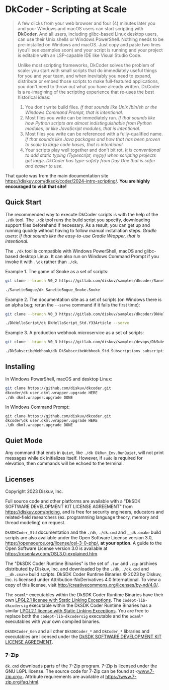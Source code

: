 # DkCoder - Scripting at Scale

> A few clicks from your web browser and four (4) minutes
> later you and your Windows and macOS users can start
> scripting with **DkCoder**. And all users,
> including glibc-based Linux desktop users, can use their
> Unix shells or Windows PowerShell. Nothing needs to be
> pre-installed on Windows and macOS. Just copy and paste
> two lines (you'll see examples soon) and your script is
> running and your project is editable with an LSP-capable
> IDE like Visual Studio Code.
>
> Unlike most scripting frameworks, DkCoder solves the problem of scale: you start with small scripts that do immediately useful things for you and your team, and when inevitably you need to expand, distribute or embed those scripts to make full-featured applications, you don't need to throw out what you have already written. DkCoder is a re-imagining of the scripting experience that re-uses the best historical ideas:
>
> 1. You don't write build files. *If that sounds like Unix /bin/sh or the Windows Command Prompt, that is intentional.*
> 1. Most files you write can be immediately run. *If that sounds like how Python scripts are almost indistinguishable from Python modules, or like JavaScript modules, that is intentional.*
> 1. Most files you write can be referenced with a fully-qualified name. *If that sounds like Java packages and how that has been proven to scale to large code bases, that is intentional.*
> 1. Your scripts play well together and don't bit rot. *It is conventional to add static typing (Typescript, mypy) when scripting projects get large. DkCoder has type-safety from Day One that is safer and easier to use.*

That quote was from the main documentation site <https://diskuv.com/dksdk/coder/2024-intro-scripting/>.
**You are highly encouraged to visit that site!**

## Quick Start

The recommended way to execute DkCoder scripts is with the help of the `./dk` tool.
The `./dk` tool runs the build script you specify, downloading support files beforehand if necessary.
As a result, you can get up and running quickly without having to follow manual installation steps.
*Gradle users: If that sounds like the easy-to-use Gradle Wrapper, that is intentional.*

The `./dk` tool is compatible with Windows PowerShell, macOS and glibc-based desktop Linux. It can also run on Windows Command Prompt if you invoke it with `.\dk` rather than `./dk`.

Example 1. The game of Snoke as a set of scripts:

```sh
git clone --branch V0_2 https://gitlab.com/diskuv/samples/dkcoder/SanetteBogue.git

./SanetteBogue/dk SanetteBogue_Snoke.Snoke
```

Example 2. The documentation site as a set of scripts (on Windows there is an alpha bug; rerun the `--serve` command if it fails the first time):

```sh
git clone --branch V0_3 https://gitlab.com/diskuv/samples/dkcoder/DkHelloScript.git

./DkHelloScript/dk DkHelloScript_Std.Y33Article --serve
```

Example 3. A production webhook microservice as a set of scripts:

```sh
git clone --branch V0_3 https://gitlab.com/diskuv/samples/devops/DkSubscribeWebhook.git

./DkSubscribeWebhook/dk DkSubscribeWebhook_Std.Subscriptions subscriptions-serve --help
```

## Installing

In Windows PowerShell, macOS and desktop Linux:

```sh
git clone https://github.com/diskuv/dkcoder.git
dkcoder/dk user.dkml.wrapper.upgrade HERE
./dk dkml.wrapper.upgrade DONE
```

In Windows Command Prompt:

```dosbatch
git clone https://github.com/diskuv/dkcoder.git
dkcoder\dk user.dkml.wrapper.upgrade HERE
.\dk dkml.wrapper.upgrade DONE
```

## Quiet Mode

Any command that ends in `Quiet`, like `./dk DkRun_Env.RunQuiet`, will not print messages while dk initializes itself.
However, if `sudo` is required for elevation, then commands will be echoed to the terminal.

## Licenses

Copyright 2023 Diskuv, Inc.

Full source code and other platforms are available with a
"DkSDK SOFTWARE DEVELOPMENT KIT LICENSE AGREEMENT" from
<https://diskuv.com/pricing>, and is free for security engineers,
educators and related-field researchers (ex. programming language theory,
memory and thread modeling) on request.

`DkSDKCoder_Std` documentation and the `./dk`, `./dk.cmd` and `__dk.cmake` build scripts are also
available under the Open Software License version 3.0,
<https://opensource.org/license/osl-3-0-php/>, **at your option**. A guide to the Open Software License version 3.0 is available at
<https://rosenlaw.com/OSL3.0-explained.htm>.

The "DkSDK Coder Runtime Binaries" is the set of `.tar` and `.zip`
archives distributed by Diskuv, Inc. and downloaded by the `./dk`, `./dk.cmd` and `__dk.cmake` build scripts.
DkSDK Coder Runtime Binaries © 2023 by Diskuv, Inc. is
licensed under Attribution-NoDerivatives 4.0 International. To view a copy
of this license, visit <http://creativecommons.org/licenses/by-nd/4.0/>.

The `ocaml*` executables within the DkSDK Coder Runtime Binaries have their own [LPGL2.1 license with Static Linking Exceptions](./LICENSE-LGPL21-ocaml).
The `codept-lib-dkcodersig` executable within the DkSDK Coder Runtime Binaries has a similar [LPGL2.1 license with Static Linking Exceptions](./LICENSE-LGPL21-octachron).
You are free to replace both the `codept-lib-dkcodersig` executable and the `ocaml*` executables with your own compiled binaries.

`DkSDKCoder_Gen` and all other `DkSDKCoder_*` and `DkCoder_*` libraries and executables are licensed under the [DkSDK SOFTWARE DEVELOPMENT KIT LICENSE AGREEMENT](./LICENSE-DKSDK).

### 7-Zip

`dk.cmd` downloads parts of the 7-Zip program. 7-Zip is licensed under the GNU LGPL license. The source code for 7-Zip can be found at <www.7-zip.org>. Attribute requirements are available at <https://www.7-zip.org/faq.html>.

